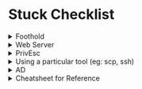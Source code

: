 # Stuck Checklist

<details>

<summary>Foothold</summary>

* Reset the box and try running exploit again

- Enumerate all ports (including UDP)
  * Banner grabbing: `nc -v <Victim IP> <Port>`
  * Google/[HackTricks ](https://book.hacktricks.xyz/welcome/readme)each service version
  * Manually probe each service/ Input location/ URL path
  * Testing out with default creds or common creds (admin:admin)
  * `autorecon <target>`
- Password Reuse (try with previously obtained passwords)
- Try login with (`admin:<name of box>`, `<name of box>:<name of box>`)
- Brute-Force all login (with rockyou.txt)
- Trying to access the port using a browser (http\[s]://\<Victim IP>)
- Is the port a rabbit hole or actually exploitable?

</details>

<details>

<summary>Web Server</summary>

* `/robots.txt`, `/sitemap.xml, /CHANGELOG`
* Manually probe each input point with Burp (for Code Injection(`2*2`), SQLi (test numerous payloads like `' OR 1=1 LIMIT 1-- -`, LFI, XSS)&#x20;
* Try both https://\<victim> and http://\<victim>
* `nikto -host http://<victim>`
* Directory busting using different wordlists (lowercase or not?), different extensions
* Dirbusting with other tools with their default wordlists
* Subdomain enumeration?
* Use Burp to see response header
* Is `/cgi-bin` writable --> shellshock?
* Check source code of pages (look for comments)

- For LFI,
  * What Services are Running? (Eg: Filezilla FTP, SSH, Apache)
    * Guess File Locations (Eg: config files, SSH keys, password files)

</details>

<details>

<summary>PrivEsc</summary>

* Check netw connections (`netstat -ano`, `ss -antlp`)
  * Port Forward internal services (Eg: MySQL on port 3306)
* Manually check for installed apps
* Check Powershell history file (`PS C:> cd $env:APPDATA\Microsoft\Windows\PowerShell\PSReadLine\`)
  * $env:APPDATA --> `C:\Users\WQ\AppData\Roaming`
  * Full File path --> `C:\Users\WQ\AppData\Roaming\Microsoft\Windows\PowerShell\PSReadLine`
* Check PATH (user & system paths)
* Read config files for Services (Eg: wp-config.php, FileZilla Server.xml)
* Kernel Exploits

</details>

<details>

<summary>Using a particular tool (eg: scp, ssh)</summary>

* Google Error message
* Try git@host with ssh private key --> use private key to clone gitlab repo?

- Are you connecting to a legacy SSH/SCP service ?
  * SSH: `-o KexAlgorithms=diffie-hellman-group14-sha1 -oHostKeyAlgorithms=+ssh-dss`
  * SCP : `-O`

</details>

<details>

<summary>AD</summary>

* Impacket-secretsdump for all domain users and local admin and spray their passwords/hashes on all domain hosts using nxc
* If got file upload restrictions --> use Evil-WinRM's download/upload functionality
* If victim unable to reach attacker --> Setup reverse port forward to remote server
* If unable to PrivEsc --> think about lateral movement (To IIS user, kerberoasting)
* Login to all users, may have interesting executables
* For lateral movement --> Try PsExec, Evil-WinRM, RDP, SSH
* Bruteforce passwords against found usernames
* Mimikatz no output --> use secretsdump
* If see backup of windows folder/ windows.old --> means SAM Dump
* Look for credentials in powershell history (`PS C:> cd $env:APPDATA\Microsoft\Windows\PowerShell\PSReadLine\)`

</details>

<details>

<summary>Cheatsheet for Reference</summary>

[https://blog.aghanim.net/?page\_id=1809](https://blog.aghanim.net/?page_id=1809)

[https://gitlab.com/lagarian.smith/oscp-cheat-sheet/-/blob/master/OSCP\_Notes.md](https://gitlab.com/lagarian.smith/oscp-cheat-sheet/-/blob/master/OSCP_Notes.md#port-25-smtp)

[https://www.otacanonline.com/oscp-methodology](https://www.otacanonline.com/oscp-methodology)

[https://johntuyen.com/personal/2019/05/25/personal-oscpcheatsheet.html#exploit-chain](https://johntuyen.com/personal/2019/05/25/personal-oscpcheatsheet.html#exploit-chain)

[https://notchxor.github.io/oscp-notes/0-basics/1-network-basics/](https://notchxor.github.io/oscp-notes/0-basics/1-network-basics/)

[https://mqt.gitbook.io/oscp-notes/](https://mqt.gitbook.io/oscp-notes/)

[https://notes.offsec-journey.com/system-hacking/pivot](https://notes.offsec-journey.com/system-hacking/pivot)



AD:

[https://blog.aghanim.net/?p=2078](https://blog.aghanim.net/?p=2078)

</details>

